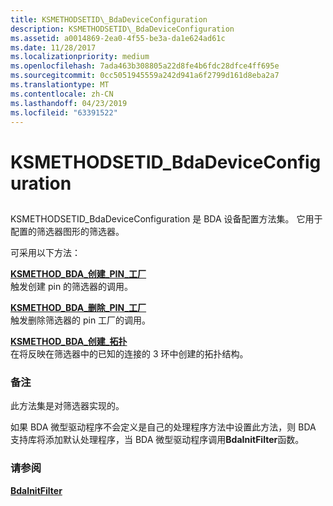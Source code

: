 ```yaml
---
title: KSMETHODSETID\_BdaDeviceConfiguration
description: KSMETHODSETID\_BdaDeviceConfiguration
ms.assetid: a0014869-2ea0-4f55-be3a-da1e624ad61c
ms.date: 11/28/2017
ms.localizationpriority: medium
ms.openlocfilehash: 7ada463b308805a22d8fe4b6fdc28dfce4ff695e
ms.sourcegitcommit: 0cc5051945559a242d941a6f2799d161d8eba2a7
ms.translationtype: MT
ms.contentlocale: zh-CN
ms.lasthandoff: 04/23/2019
ms.locfileid: "63391522"
---
```

# <a name="ksmethodsetidbdadeviceconfiguration"></a>KSMETHODSETID\_BdaDeviceConfiguration


## <span id="ddk_ksmethodsetid_bdadeviceconfiguration_ks"></span><span id="DDK_KSMETHODSETID_BDADEVICECONFIGURATION_KS"></span>


KSMETHODSETID\_BdaDeviceConfiguration 是 BDA 设备配置方法集。 它用于配置的筛选器图形的筛选器。

可采用以下方法：

<span id="KSMETHOD_BDA_CREATE_PIN_FACTORY"></span><span id="ksmethod_bda_create_pin_factory"></span>[**KSMETHOD\_BDA\_创建\_PIN\_工厂**](ksmethod-bda-create-pin-factory.md)  
触发创建 pin 的筛选器的调用。

<span id="KSMETHOD_BDA_DELETE_PIN_FACTORY"></span><span id="ksmethod_bda_delete_pin_factory"></span>[**KSMETHOD\_BDA\_删除\_PIN\_工厂**](ksmethod-bda-delete-pin-factory.md)  
触发删除筛选器的 pin 工厂的调用。

<span id="KSMETHOD_BDA_CREATE_TOPOLOGY"></span><span id="ksmethod_bda_create_topology"></span>[**KSMETHOD\_BDA\_创建\_拓扑**](ksmethod-bda-create-topology.md)  
在将反映在筛选器中的已知的连接的 3 环中创建的拓扑结构。

### <a name="comments"></a>备注

此方法集是对筛选器实现的。

如果 BDA 微型驱动程序不会定义是自己的处理程序方法中设置此方法，则 BDA 支持库将添加默认处理程序，当 BDA 微型驱动程序调用**BdaInitFilter**函数。

### <a name="see-also"></a>请参阅

[**BdaInitFilter**](https://msdn.microsoft.com/library/windows/hardware/ff556464)

 

 






